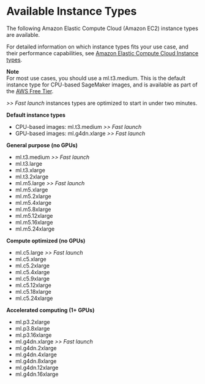 # Available Instance Types<a name="notebooks-available-instance-types"></a>

The following Amazon Elastic Compute Cloud \(Amazon EC2\) instance types are available\. 

For detailed information on which instance types fits your use case, and their performance capabilities, see [ Amazon Elastic Compute Cloud Instance types](http://aws.amazon.com/ec2/instance-types/)\.

**Note**  
For most use cases, you should use a ml\.t3\.medium\. This is the default instance type for CPU\-based SageMaker images, and is available as part of the [AWS Free Tier](http://aws.amazon.com/free)\.

*>> Fast launch* instances types are optimized to start in under two minutes\.

**Default instance types**
+ CPU\-based images: ml\.t3\.medium *>> Fast launch*
+ GPU\-based images: ml\.g4dn\.xlarge *>> Fast launch*

**General purpose \(no GPUs\)**
+ ml\.t3\.medium *>> Fast launch*
+ ml\.t3\.large
+ ml\.t3\.xlarge
+ ml\.t3\.2xlarge
+ ml\.m5\.large *>> Fast launch*
+ ml\.m5\.xlarge
+ ml\.m5\.2xlarge
+ ml\.m5\.4xlarge
+ ml\.m5\.8xlarge
+ ml\.m5\.12xlarge
+ ml\.m5\.16xlarge
+ ml\.m5\.24xlarge

**Compute optimized \(no GPUs\)**
+ ml\.c5\.large *>> Fast launch*
+ ml\.c5\.xlarge
+ ml\.c5\.2xlarge
+ ml\.c5\.4xlarge
+ ml\.c5\.9xlarge
+ ml\.c5\.12xlarge
+ ml\.c5\.18xlarge
+ ml\.c5\.24xlarge

**Accelerated computing \(1\+ GPUs\)**
+ ml\.p3\.2xlarge
+ ml\.p3\.8xlarge
+ ml\.p3\.16xlarge
+ ml\.g4dn\.xlarge *>> Fast launch*
+ ml\.g4dn\.2xlarge
+ ml\.g4dn\.4xlarge
+ ml\.g4dn\.8xlarge
+ ml\.g4dn\.12xlarge
+ ml\.g4dn\.16xlarge